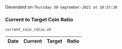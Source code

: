 Generated on `Thursday 30-September-2021 at 10:57:30`

### Current to Target Coin Ratio
`current_coin_ratio.sh`

Date|Current|Target|Ratio
---|---|---|---
